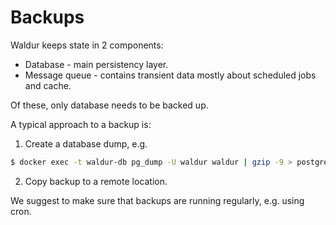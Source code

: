 # Backups

Waldur keeps state in 2 components:

- Database - main persistency layer.
- Message queue - contains transient data mostly about scheduled jobs and cache.

Of these, only database needs to be backed up.

A typical approach to a backup is:

1. Create a database dump, e.g.
```bash
$ docker exec -t waldur-db pg_dump -U waldur waldur | gzip -9 > postgresql-backup/waldur-$(date +'%Y%m%dT%H%M%S').sql.gz
```

2. Copy backup to a remote location.

We suggest to make sure that backups are running regularly, e.g. using cron.